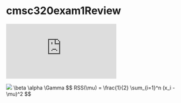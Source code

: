 # cmsc320exam1Review
![equation](http://latex.codecogs.com/gif.latex?O_t%3D%5Ctext%20%7B%20Onset%20event%20at%20time%20bin%20%7D%20t)

<img src="https://latex.codecogs.com/gif.latex?O_t=\text { Onset event at time bin } t " />
\beta
\alpha
\Gamma
$$ RSS(\mu) = \frac{1}{2} \sum_{i=1}^n (x_i - \mu)^2 $$
